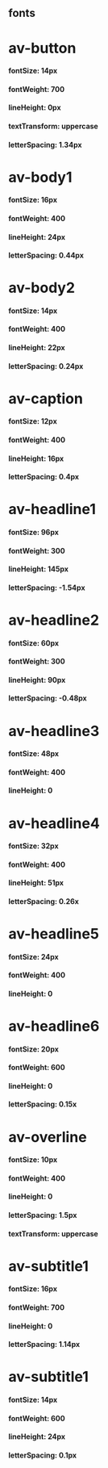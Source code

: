 ## fonts 

# av-button 
####  fontSize: 14px
#### fontWeight: 700
####  lineHeight: 0px
####  textTransform: uppercase
####  letterSpacing: 1.34px

# av-body1 
####  fontSize: 16px
#### fontWeight: 400
####  lineHeight: 24px
####  letterSpacing: 0.44px

# av-body2
####  fontSize: 14px
#### fontWeight: 400
####  lineHeight: 22px
####  letterSpacing: 0.24px

# av-caption
####  fontSize: 12px
#### fontWeight: 400
####  lineHeight: 16px
####  letterSpacing: 0.4px

# av-headline1
####  fontSize: 96px
#### fontWeight: 300
####  lineHeight: 145px
####  letterSpacing: -1.54px

# av-headline2
####  fontSize: 60px
#### fontWeight: 300
####  lineHeight: 90px
####  letterSpacing: -0.48px

# av-headline3
####  fontSize: 48px
#### fontWeight: 400
####  lineHeight: 0

# av-headline4
####  fontSize: 32px
#### fontWeight: 400
####  lineHeight: 51px
####  letterSpacing: 0.26x

# av-headline5
####  fontSize: 24px
#### fontWeight: 400
####  lineHeight: 0

# av-headline6
####  fontSize: 20px
#### fontWeight: 600
####  lineHeight: 0
####  letterSpacing: 0.15x

# av-overline
####  fontSize: 10px
#### fontWeight: 400
####  lineHeight: 0
####  letterSpacing: 1.5px
####  textTransform: uppercase

# av-subtitle1
####  fontSize: 16px
#### fontWeight: 700
####  lineHeight: 0
####  letterSpacing: 1.14px

# av-subtitle1
####  fontSize: 14px
#### fontWeight: 600
####  lineHeight: 24px
####  letterSpacing: 0.1px
